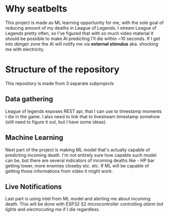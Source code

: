 # Why seatbelts
This project is made as ML learning opportunity for me, with the sole goal of reducing amount of my deaths in League of Legends. I stream League of Legends pretty often, so I've figured that with so much video material it should be possible to make AI predicting I'll die within ~10 seconds. If I get into *danger zone* the AI will notify me via __external stimulus__ aka. shocking me with electricity.

# Structure of the repository
This repository is made from 3 separate *subprojects*

## Data gathering
League of legends exposes REST api, that I can use to timestamp moments I die in the game. I also need to link that to livestream timestamp somehow (still need to figure it out, but I have some ideas).

## Machine Learning
Next part of the project is making ML model that's actually capable of predicting incoming death. I'm not entirely sure how capable such model can be, but there are several indicators of incoming deaths like - HP bar getting lower, more enemies closeby etc. etc. If ML will be capable of getting those informations from video it might work.

## Live Notifications
Last part is using intel from ML model and alerting me about incoming death. This will be done with ESP32 S2 microcontroller controlling *alarm led lights* and *electrocuting* me if I die regardless. 

